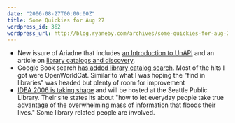```yaml
---
date: "2006-08-27T00:00:00Z"
title: Some Quickies for Aug 27
wordpress_id: 362
wordpress_url: http://blog.ryaneby.com/archives/some-quickies-for-aug-27/
---
```

<ul>
<li>New issure of Ariadne that includes <a href="http://www.ariadne.ac.uk/issue48/chudnov-et-al/">an Introduction to UnAPI</a> and an article on <a href="http://www.ariadne.ac.uk/issue48/dempsey/">library catalogs and discovery</a>.</li>
<li>Google Book search <a href="http://googleblog.blogspot.com/2006/08/finding-wealth-in-your-library-and.html">has added library catalog search</a>. Most of the hits I got were OpenWorldCat. Similar to what I was hoping the "find in libraries" was headed but plenty of room for improvement</li>
<li><a href="http://ideaconference.org/index.html">IDEA 2006 is taking shape</a> and will be hosted at the Seattle Public Library. Their site states its about "how to let everyday people take true advantage of the overwhelming mass of information that floods their lives." Some library related people are involved.</li>
</ul>
